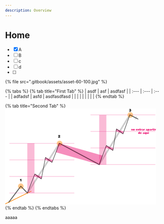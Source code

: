 ```yaml
---
description: Overview
---
```


# Home

* [x] A
* [ ] B
* [ ] c
* [ ] d
* [ ] 
{% file src=".gitbook/assets/asset-60-100.jpg" %}

{% tabs %}
{% tab title="First Tab" %}
| asdf | asf | asdfasf |
| :--- | :--- | :--- |
| adfadsf | asfd | asdfasdfasd |
|  |  |  |
|  |  |  |
{% endtab %}

{% tab title="Second Tab" %}
![](.gitbook/assets/asset-60-100.jpg)
{% endtab %}
{% endtabs %}

aaaaa

